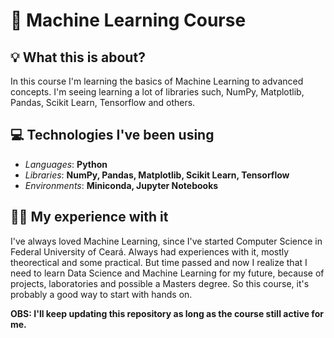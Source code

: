 # 🚀 Machine Learning Course

## 💡 What this is about?
In this course I'm learning the basics of Machine Learning to advanced concepts. I'm seeing learning a lot of libraries such, NumPy, Matplotlib, Pandas, Scikit Learn, Tensorflow and others.

## 💻 Technologies I've been using
* _Languages_: **Python**
* _Libraries_: **NumPy, Pandas, Matplotlib, Scikit Learn, Tensorflow**
* _Environments_: **Miniconda, Jupyter Notebooks**

## 👨‍💻 My experience with it
I've always loved Machine Learning, since I've started Computer Science in Federal University of Ceará. Always had experiences with it, mostly theorectical and some practical. But time passed and now I realize that I need to learn Data Science and Machine Learning for my future, because of projects, laboratories and possible a Masters degree. So this course, it's probably a good way to start with hands on.

**OBS: I'll keep updating this repository as long as the course still active for me.**
